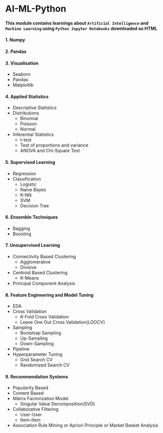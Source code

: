 # AI-ML-Python
#### This module contains learnings about `Artificial Intelligence` and `Machine Learning` using `Python Jupyter Notebooks` downloaded as HTML
#### 1.  Numpy
#### 2.  Pandas
#### 3.  Visualisation
  - Seaborn
  - Pandas
  - Matplotlib
#### 4.  Applied Statistics
  - Descriptive Statistics
  - Distributions
    - Binomial
    - Poisson
    - Normal
  - Inferential Statistics
    - t-test
    - Test of proportions and variance
    - ANOVA and Chi-Square Test
#### 5.  Supervised Learning
  - Regression
  - Classification
    - Logistic
    - Naive Bayes
    - K-NN
    - SVM
    - Decision Tree
#### 6.  Ensemble Techniques
  - Bagging
  - Boosting
#### 7.  Unsupervised Learning
  - Connectivity Based Clustering
    - Agglomerative
    - Divisive
  - Centroid Based Clustering
    - K-Means
  - Principal Component Analysis
#### 8.  Feature Engineering and Model Tuning
  - EDA
  - Cross Validation
    - K-Fold Cross Validation
    - Leave One Out Cross Validation(LOOCV)
  - Sampling
    - Bootstrap Sampling
    - Up-Sampling
    - Down-Sampling
  - Pipeline
  - Hyperparameter Tuning
    - Grid Search CV
    - Randomized Search CV
 #### 9.  Recommendation Systems
  - Popularity Based
  - Content Based
  - Matrix Factorization Model
    - Singular Value Decomposition(SVD)
  - Collaborative Filtering
    - User-User
    - Item-Item
  - Association Rule Mining or Apriori Principle or Market Basket Analysis

